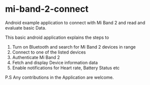 # mi-band-2-connect
Android example application to connect with Mi Band 2 and read and evaluate basic Data.

This basic android application explains the steps to
1. Turn on Bluetooth and search for Mi Band 2 devices in range
2. Connect to one of the listed devices
3. Authenticate Mi Band 2
4. Fetch and display Device information data
5. Enable notifications for Heart rate, Battery Status etc

P.S Any contributions in the Application are welcome.
